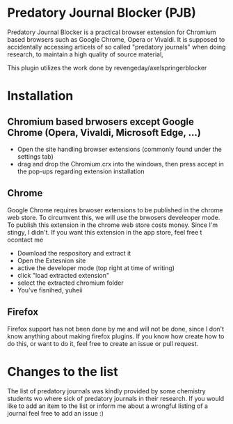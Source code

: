 # Predatory Journal Blocker (PJB)
Predatory Journal Blocker is a practical browser extension for Chromium based browsers such as Google Chrome, Opera or Vivaldi. It is supposed to accidentally accessing articels of so called "predatory journals" when doing research, to maintain a high quality of source material,

This plugin utilizes the work done by revengeday/axelspringerblocker


# Installation  

## Chromium based brwosers except Google Chrome (Opera, Vivaldi, Microsoft Edge, ...)
  - Open the site handling browser extensions (commonly found under the settings tab)
  - drag and drop the Chromium.crx into the windows, then press accept in the pop-ups regarding extension installation

    
    
## Chrome
   Google Chrome requires brwoser extensions to be published in the chrome web store. To circumvent this, we will use the brwosers develeoper mode.
   To publish this extension in the chrome web store costs money. Since I'm stingy, I didn't. If you want this extension in the app store, feel free t ocontact me

   - Download the respository and extract it
   - Open the Extesnion site
   - active the developer mode (top right at time of writing)
   - click "load extracted extension"
   - select the extracted chromium folder
   - You've fisnihed, yuheii

    
    
    
## Firefox 

Firefox support has not been done by me and will not be done, since I don't know anything about making firefox plugins. If you know how create how to do this, or want to do it, feel free to create an issue or pull request.

# Changes to the list

The list of predatory journals was kindly provided by some chemistry students wo where sick of predatory journals in their research. If you would like to add an item to the list or inform me about a wrongful listing of a journal feel free to add an issue :)


    
